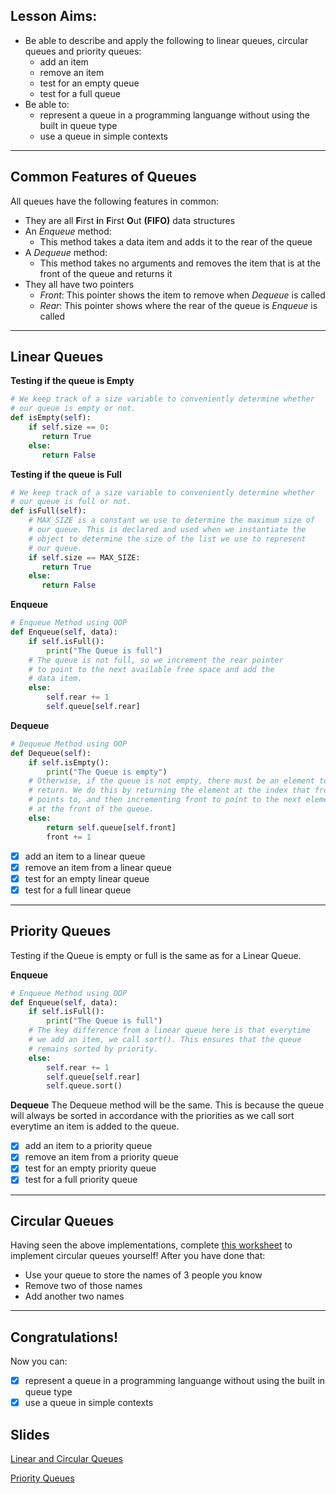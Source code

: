 ## Lesson Aims:
* Be able to describe and apply the following to linear queues, circular queues and priority queues:
  * add an item
  * remove an item
  * test for an empty queue
  * test for a full queue
* Be able to:
  * represent a queue in a programming languange without using the built in queue type
  * use a queue in simple contexts

---
## Common Features of Queues
All queues have the following features in common:
* They are all **F**irst **i**n **F**irst **O**ut **(FIFO)** data structures
* An *Enqueue* method:
  * This method takes a data item and adds it to the rear of the queue
* A *Dequeue* method:
  * This method takes no arguments and removes the item that is at the front of the queue and returns it
* They all have two pointers
  * *Front*: This pointer shows the item to remove when *Dequeue* is called
  * *Rear*: This pointer shows where the rear of the queue is *Enqueue* is called

---
## Linear Queues
**Testing if the queue is Empty**
```python
# We keep track of a size variable to conveniently determine whether
# our queue is empty or not.
def isEmpty(self):
    if self.size == 0:
       return True
    else:
       return False
```
**Testing if the queue is Full**
```python
# We keep track of a size variable to conveniently determine whether
# our queue is full or not. 
def isFull(self):
    # MAX_SIZE is a constant we use to determine the maximum size of
    # our queue. This is declared and used when we instantiate the 
    # object to determine the size of the list we use to represent
    # our queue.
    if self.size == MAX_SIZE:
       return True
    else:
       return False
```
**Enqueue**
```python
# Enqueue Method using OOP
def Enqueue(self, data):
    if self.isFull():
        print("The Queue is full")
    # The queue is not full, so we increment the rear pointer
    # to point to the next available free space and add the
    # data item.
    else:
        self.rear += 1
        self.queue[self.rear]
```
**Dequeue**
```python
# Dequeue Method using OOP
def Dequeue(self):
    if self.isEmpty():
        print("The Queue is empty")
    # Otherwise, if the queue is not empty, there must be an element to
    # return. We do this by returning the element at the index that front
    # points to, and then incrementing front to point to the next element
    # at the front of the queue.
    else:
        return self.queue[self.front]
        front += 1
```
- [x] add an item to a linear queue
- [x] remove an item from a linear queue
- [x] test for an empty linear queue
- [x] test for a full linear queue  

---
## Priority Queues
Testing if the Queue is empty or full is the same as for a Linear Queue. 

**Enqueue**
```python
# Enqueue Method using OOP
def Enqueue(self, data):
    if self.isFull():
        print("The Queue is full")
    # The key difference from a linear queue here is that everytime 
    # we add an item, we call sort(). This ensures that the queue
    # remains sorted by priority.
    else:
        self.rear += 1
        self.queue[self.rear]
        self.queue.sort()
```
**Dequeue**
The Dequeue method will be the same. This is because the queue will always
be sorted in accordance with the priorities as we call sort everytime an
item is added to the queue.

- [x] add an item to a priority queue
- [x] remove an item from a priority queue
- [x] test for an empty priority queue
- [x] test for a full priority queue  

---
## Circular Queues
Having seen the above implementations, complete [this worksheet](https://github.com/a-level-datastructures/a-level-datastructures.github.io/files/6057283/Queue_OOP_Exercise.pdf) to implement circular queues yourself!
After you have done that:
* Use your queue to store the names of 3 people you know
* Remove two of those names
* Add another two names

---
## Congratulations!
Now you can:
- [x] represent a queue in a programming languange without using the built in queue type
- [x] use a queue in simple contexts

## Slides
[Linear and Circular Queues](https://github.com/a-level-datastructures/a-level-datastructures.github.io/files/6057318/Linear.and.Circular.Queues.pdf)

[Priority Queues](https://github.com/a-level-datastructures/a-level-datastructures.github.io/files/6057314/Priority.Queues.pdf)
